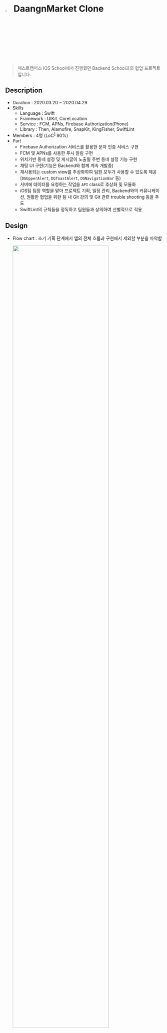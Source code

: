 # <img src="assets/daangn.png" width="4%"> DaangnMarket Clone 
> 패스트캠퍼스 iOS School에서 진행했던 Backend School과의 협업 프로젝트입니다.

## Description

- Duration : 2020.03.20 ~ 2020.04.29
- Skills
  - Language : Swift
  - Framework : UIKit, CoreLocation
  - Service : FCM, APNs, Firebase Authorization(Phone)
  - Library : Then, Alamofire, SnapKit, KingFisher, SwiftLint
- Members : 4명 (LoC<sup id="sup1">[1](#footnote1)</sup> 90%)
- Part
  - Firebase Authorization 서비스를 활용한 문자 인증 서비스 구현
  - FCM 및 APNs를 사용한 푸시 알림 구현
  - 위치기반 동네 설정 및 게시글이 노출될 주변 동네 설정 기능 구현
  - 채팅 UI 구현(기능은 Backend와 함께 계속 개발중)
  - 재사용되는 custom view를 추상화하여 팀원 모두가 사용할 수 있도록 제공(`DGUpperAlert`, `DGToastAlert`, `DGNavigationBar` 등)
  - 서버에 데이터를 요청하는 작업을 `API` class로 추상화 및 모듈화
  - iOS팀 팀장 역할을 맡아 프로젝트 기획, 일정 관리, Backend와의 커뮤니케이션, 원활한 협업을 위한 팀 내 Git 강의 및 Git 관련 trouble shooting 등을 주도
  - SwiftLint의 규칙들을 정독하고 팀원들과 상의하여 선별적으로 적용

## Design

- Flow chart : 초기 기획 단계에서 앱의 전체 흐름과 구현에서 제외할 부분을 파악함

  <p>
    <img src="assets/flowchart.png" width="80%">
  </p>

- Wire frame : 앱 UI를 분석하고 flow chart를 구체화함

  <p>
    <img src="assets/wireframe.png" width="80%">
  </p>

## Implementation

### Feature

- 동네 설정 및 문자 인증 기능 구현
  <p>
    <img src="assets/townsetting.gif" width="40%">
    <img src="assets/auth.gif" width="40%">
  </p>
  
- 푸시알림
  <p>
    <img src="assets/noti-foreground.gif" width="40%">
    <img src="assets/noti-terminate.gif" width="40%">
  </p>
  
- 채팅
  > 채팅은 UI 완성 후 backend와 작업중입니다.
  <p>
    <img src="assets/chat.gif" width="40%">
  </p>

### UI

- Custom alert : Toast 알림(`DGToastAlert`) 및 상단에서 내려오는 알림(`DGUpperAlert`)을 직접 구현
  <p>
    <img src="assets/toastalert.gif" width="40%">
    <img src="assets/upperalert.gif" width="40%">
  </p>

## 협업

- [Github](https://github.com/FinalProject-Team4https://github.com/FinalProject-Team4) : 해야 할 작업 단위로 issue를 등록하고 [project board](https://github.com/orgs/FinalProject-Team4/projects/4)에서 진행 상황을 파악하여 일정 관리

  <p>
    <img src="assets/github.png">
    <img src="assets/workboard.png">
  </p>

- Notion : 회의 및 trouble shooting 관리

  <p>
    <img src="assets/troubleshooting.png">
  </p>

- Slack : Web hook 기능을 통해 Github의 commit, issue, pull request 등을 실시간으로 알림받고 대응

  <p>
    <img src="assets/webhook.png" width="90%">
  </p>

## Trouble Shooting

- 효율적으로 협업할 수 있는 환경 구축
  - miro를 사용해 flowchart 제작 : 웹 기반으로 실행되어 접근성이 좋고 동시 작업이 가능함
  - Adobe XD를 사용해 wireframe 제작 : 사용하기 쉽고 다른 팀원의 수정 사항이 빠르게 반영되어 공유 작업하기 좋음
  - Github Organization에 backend와 iOS 팀의 프로젝트를 함께 관리하여 전체 진행 상황을 공유함
  - 효율적인 일정 관리 및 업무 분배를 위해 맡은 기능을 issue로 등록하고 markdown으로 task list를 작성하여 progress bar로 진행 상황을 공유하여 쉽게 파악할 수 있도록 함
  - Issue마다 팀 label 및 기능개발(feat), 버그수정(bug) 등 작업 종류 label을 붙여서 팀별로 어떤 작업을 하는지 파악함
- 다수의 팀원이 하나의 repository에서 개발할 때 발생할 수 있는 문제들을 최소화할 수 있는 방법이 필요함
  - 팀원들이 develop branch를 각자의 repository로 folk해서 개발하고 pull request를 요청하여 테스트가 완료된 코드를 upstream repository에 반영함
  - 여러 가지 feature들을 동시에 개발하고 테스트하기 위해 Git-Flow의 branch 전략을 적용하여 feature branch에서 개발 진행 후 완성된 기능을 develop으로 merge함
- `UITextView`에 입력된 텍스트가 줄바꿈이 될 때 `UITableViewCell`의 높이가 유동적으로 조절되지 못하는 문제
  - `UITextField`과 달리 `UITextView`는 여러 줄의 텍스트를 입력함에 따라 content size가 그에 맞게 늘어나지 않으므로, 직접 입력된 text에 맞는 `UITextView`의 크기를 조절해야함
  - Text가 입력될 때 `sizeThatFit(_:)`를 통해 입력된 텍스트에 딱 맞는 textView의 크기를 계산하여 constraint를 적용함
  - `UITableView`의 `beginUpdates()`와 `endUpdates()`를 사용하여 텍스트가 입력될 때 마다 `UITextView`의 높이 변화에 따라 Cell이 높이를 동적으로 update 하도록 함
- Chatting UI 구현 시 `UITableViewCell`이 message 크기에 맞게 줄어들지 않는 문제
  - `init(style:reuseIdentifier:)`에서 AutoLayout 적용 시 늘어났던 message view의 크기가 재사용되어 content 크기에 맞게 줄어들지 않음
  - `prepareForReuse()`에서 cell이 재사용 될 때 마다 message view의 크기를 최소로 조절하도록 함
- App이 terminate 상태일 때 푸시 알림을 터치하여 알림 페이지까지 들어가지 못하는 문제
  - App이 종료된 상태에서 push notification을 누르면 `application(_:didFinishLaunchingWithOptions)`에서 `launchOptions?[.remoteNotification]`으로 noti 정보를 가져옴
  - 하지만, `UserNotificationCenterDelegate`에서 `userNotificationcenter(_:didReceive:withCompleetionHandleer:)`를 구현하는 경우 `launchOptions`를 사용할 수 없고, push notification을 선택하는 동작은 모두 `didReceive` delegate method에서 이루어진다.
  - `NotificationTrigger` class를 사용하여 `didReceive` method가 호출되었을 때 앱의 상태(notRunning, foreground, background)에 따라 알림페이지로 이동시키는 trigger를 발생시켜서 해결

---

<b id="footnote1"><sup>1</sup></b> Level of Contribution. 기여도 [↩︎](#sup1)

